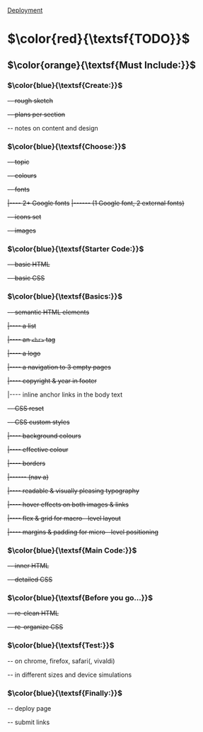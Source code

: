 [comment]: <> (open preview in VS --> CTRL+SHIFT+V)

[Deployment](https://jlov3.github.io/topic_page/)

# $\color{red}{\textsf{TODO}}$

## $\color{orange}{\textsf{Must Include:}}$


### $\color{blue}{\textsf{Create:}}$

~~-- rough sketch~~

~~-- plans per section~~

-- notes on content and design


### $\color{blue}{\textsf{Choose:}}$

~~-- topic~~

~~-- colours~~

~~-- fonts~~

~~|---- 2+ Google fonts~~
~~|------ (1 Google font, 2 external fonts)~~

~~-- icons set~~

~~-- images~~


### $\color{blue}{\textsf{Starter Code:}}$

~~-- basic HTML~~

~~-- basic CSS~~


### $\color{blue}{\textsf{Basics:}}$

~~-- semantic HTML elements~~

~~|---- a list~~

~~|---- an ```<hr>``` tag~~

~~|---- a logo~~

~~|---- a navigation to 3 empty pages~~

~~|---- copyright & year in footer~~

|---- inline anchor links in the body text

~~-- CSS reset~~

~~-- CSS custom styles~~

~~|---- background colours~~

~~|---- effective colour~~

~~|---- borders~~

~~|------ (nav a)~~

~~|---- readable & visually pleasing typography~~

~~|---- hover effects on both images & links~~

~~|---- flex & grid for macro--level layout~~

~~|---- margins & padding for micro--level positioning~~


### $\color{blue}{\textsf{Main Code:}}$

~~-- inner HTML~~

~~-- detailed CSS~~

### $\color{blue}{\textsf{Before you go...}}$

~~-- re-clean HTML~~

~~-- re-organize CSS~~


### $\color{blue}{\textsf{Test:}}$

-- on chrome, firefox, safari(, vivaldi)

-- in different sizes and device simulations


### $\color{blue}{\textsf{Finally:}}$

-- deploy page

-- submit links
